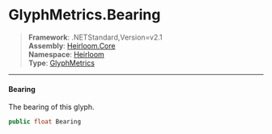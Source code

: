 # GlyphMetrics.Bearing

> **Framework**: .NETStandard,Version=v2.1  
> **Assembly**: [Heirloom.Core][0]  
> **Namespace**: [Heirloom][0]  
> **Type**: [GlyphMetrics][1]  

--------------------------------------------------------------------------------

#### Bearing

The bearing of this glyph.

```cs
public float Bearing
```

[0]: ../Heirloom.Core.md
[1]: Heirloom.GlyphMetrics.md
